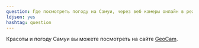 ```yaml
---
question: Где посмотреть погоду на Самуи, через веб камеры онлайн в реальном времени?
ldjson: yes
hashtag: question
---
```



Красоты и погоду Самуи вы можете посмотреть на сайте [GeoCam](https://www.geocam.ru/in/ko-samui/).

